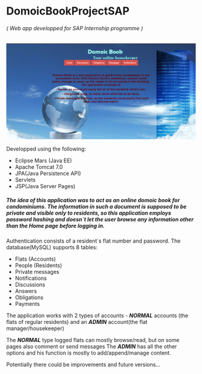 # DomoicBookProjectSAP
<p><h6>( Web app developped for SAP Internship programme )</h6></p>

![Index page preview](/1_Home.png?raw=true "Index page preview")

<p>Developped using the following:</p>
<ul>
<li>Eclipse Mars (Java EE)</li>
<li>Apache Tomcat 7.0</li>
<li>JPA(Java Persistence API)</li>
<li>Servlets</li>
<li>JSP(Java Server Pages)</li>
</ul>

<h5>
The idea of this application was to act as an online domoic book for condominiums.
The information in such a document is supposed to be private and visible only to residents, so this application employs password hashing and doesn`t let the user browse any information other than the Home page before logging in.
</h5>

<p>Authentication consists of a resident`s flat number and password. The database(MySQL) supports 8 tables:</p>
<ul>
<li>Flats (Accounts)</li>
<li>People (Residents)</li>
<li>Private messages</li>
<li>Notifications</li>
<li>Discussions</li>
<li>Answers</li>
<li>Obligations</li>
<li>Payments</li>
</ul>

<p>The application works with 2 types of accounts - <b><i>NORMAL</i></b> accounts (the flats of regular residents) and an <b><i>ADMIN</b></i> account(the flat manager/housekeeper)</p>

<p>The <b><i>NORMAL</b></i> type logged flats can mostly browse/read, but on some pages also comment or send messages
The <b><i>ADMIN</b></i> has all the other options and his function is mostly to add/append/manage content.</p> 

<p>Potentially there could be improvements and future versions...</p>
